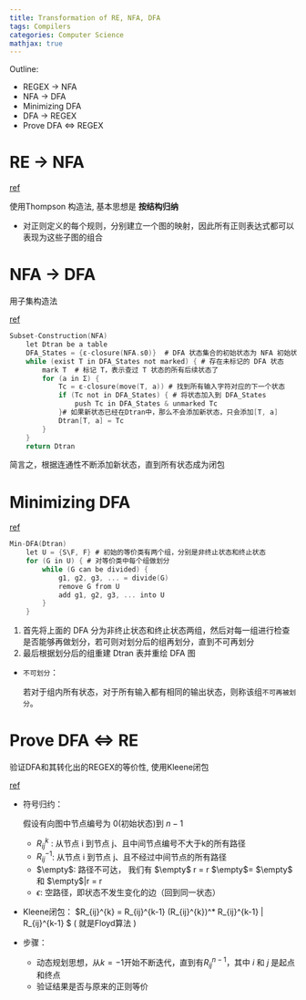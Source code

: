 ```yaml
---
title: Transformation of RE, NFA, DFA
tags: Compilers
categories: Computer Science
mathjax: true
---
```


Outline:

* REGEX -> NFA
* NFA -> DFA
* Minimizing DFA
* DFA -> REGEX
* Prove DFA <=> REGEX

<!--more-->

# RE -> NFA

[ref](https://blog.csdn.net/weixin_44691608/article/details/110195743)

使用Thompson 构造法, 基本思想是 **按结构归纳**

* 对正则定义的每个规则，分别建立一个图的映射，因此所有正则表达式都可以表现为这些子图的组合

# NFA -> DFA

用子集构造法

[ref](https://blog.csdn.net/weixin_44691608/article/details/110213913)

```c
Subset-Construction(NFA)
    let Dtran be a table
    DFA_States = {ε-closure(NFA.s0)}  # DFA 状态集合的初始状态为 NFA 初始状态的闭包，并且未标记
    while (exist T in DFA_States not marked) { # 存在未标记的 DFA 状态
        mark T  # 标记 T，表示查过 T 状态的所有后续状态了
        for (a in Σ) { 
            Tc = ε-closure(move(T, a)) # 找到所有输入字符对应的下一个状态
            if (Tc not in DFA_States) { # 将状态加入到 DFA_States
                push Tc in DFA_States & unmarked Tc
            }# 如果新状态已经在Dtran中，那么不会添加新状态，只会添加[T, a]
            Dtran[T, a] = Tc
        }
    }
    return Dtran

```

简言之，根据连通性不断添加新状态，直到所有状态成为闭包



# Minimizing DFA

[ref](https://blog.csdn.net/weixin_44691608/article/details/110440659)

```C
Min-DFA(Dtran)
    let U = {S\F, F} # 初始的等价类有两个组，分别是非终止状态和终止状态
    for (G in U) { # 对等价类中每个组做划分
        while (G can be divided) {
            g1, g2, g3, ... = divide(G)
            remove G from U
            add g1, g2, g3, ... into U
        }
    }

```

1. 首先将上面的 DFA 分为非终止状态和终止状态两组，然后对每一组进行检查是否能够再做划分，若可则对划分后的组再划分，直到不可再划分
2. 最后根据划分后的组重建 Dtran 表并重绘 DFA 图

* `不可划分`：

  若对于组内所有状态，对于所有输入都有相同的输出状态，则称该组`不可再被划分`。

# Prove DFA <=> RE

验证DFA和其转化出的REGEX的等价性, 使用Kleene闭包

[ref](https://blog.csdn.net/weixin_44691608/article/details/110440659)

* 符号归约：

  假设有向图中节点编号为 $0$(初始状态)到 $n − 1$

  * $R_{ij}^k$ : 从节点 i 到节点 j、且中间节点编号不大于k的所有路径
  * $R_{ij}^{-1}$: 从节点 i 到节点 j、且不经过中间节点的所有路径
  * $\empty$: 路径不可达， 我们有 $\empty$ r = r $\empty$= $\empty$ 和 $\empty$|r = r
  * $\epsilon$: 空路径，即状态不发生变化的边（回到同一状态）

* Kleene闭包： $R_{ij}^{k} = R_{ij}^{k-1} (R_{ij}^{k})^* R_{ij}^{k-1} | R_{ij}^{k-1} $ ( 就是Floyd算法 )

* 步骤：

  * 动态规划思想，从$k=-1$开始不断迭代，直到有$R_{ij}^{n-1}$，其中 $i$ 和 $j$ 是起点和终点
  *  验证结果是否与原来的正则等价

  

